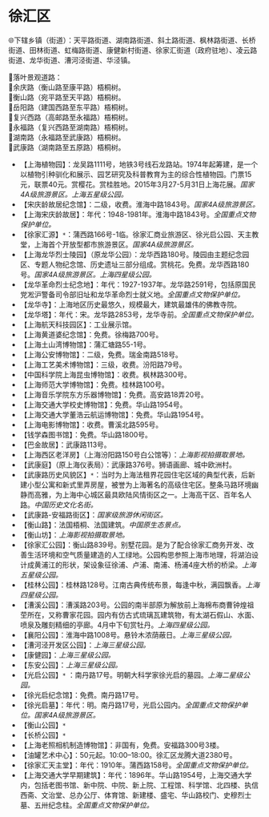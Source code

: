 # 徐汇区  
🌐下辖乡镇（街道）：天平路街道、湖南路街道、斜土路街道、枫林路街道、长桥街道、田林街道、虹梅路街道、康健新村街道、徐家汇街道（政府驻地）、凌云路街道、龙华街道、漕河泾街道、华泾镇。    
  
🧭落叶景观道路：  
🔸余庆路（衡山路至康平路）梧桐树。   
🔸衡山路（宛平路至天平路）梧桐树。   
🔸岳阳路（建国西路至东平路）梧桐树。   
🔸复兴西路（高邮路至永福路）梧桐树。   
🔸永福路（复兴西路至湖南路）梧桐树。   
🔸湖南路（永福路至武康路）梧桐树。   
🔸武康路（湖南路至五原路）梧桐树。   
  
* 【上海植物园】：龙吴路1111号，地铁3号线石龙路站。1974年起筹建，是一个以植物引种驯化和展示、园艺研究及科普教育为主的综合性植物园。门票15元，联票40元。赏樱花。赏桂胜地。2015年3月27-5月31日上海花展。*国家4A级旅游景区。上海五星级公园。*  
* 【宋庆龄故居纪念馆】：二级，收费。淮海中路1843号。*国家4A级旅游景区。*  
* 【上海宋庆龄故居】：年代：1948-1981年。淮海中路1843号。*全国重点文物保护单位。*  
* 【徐家汇源】`*`：蒲西路166号-1临。徐家汇商业旅游区、徐光启公园、天主教堂，上海首个开放型都市旅游景区。*国家4A级旅游景区。*  
* 【上海龙华烈士陵园】（原龙华公园）：龙华西路180号。陵园由主题纪念园区、专题人物纪念馆、历史遗址三部分组成。赏桃花。免费。龙华西路180号。*国家4A级旅游景区。上海四星级公园。*    
* 【龙华革命烈士纪念地】：年代：1927-1937年。龙华路2591号，包括原国民党凇沪警备司令部旧址和龙华革命烈士就义地。*全国重点文物保护单位。*  
* 【龙华寺】：上海地区历史最悠久，规模最大，建筑最雄伟的佛教寺院。   
* 【龙华塔】：年代：宋。龙华路2853号，龙华寺前。*全国重点文物保护单位。*  
* 【上海航天科技园区】：工业展示馆。   
* 【上海黄道婆纪念馆】：免费。徐梅路700号。   
* 【上海土山湾博物馆】：蒲汇塘路55-1号。   
* 【上海公安博物馆】：二级，免费。瑞金南路518号。   
* 【上海工艺美术博物馆】：三级，收费。汾阳路79号。   
* 【中国科学院上海昆虫博物馆】：收费。枫林路300号。   
* 【上海师范大学博物馆】：免费。桂林路100号。   
* 【上海音乐学院东方乐器博物馆】：免费。高安路18弄20号。   
* 【上海交通大学校史博物馆】：免费。华山路1954号。   
* 【上海交通大学董浩云航运博物馆】：免费。华山路1954号。   
* 【上海电影博物馆】：收费。曹溪北路595号。   
* 【钱学森图书馆】：免费。华山路1800号。   
* 【巴金故居】：武康路113号。   
* 【上海西区老洋房】（上海汾阳路150号白公馆等）：*上海影视拍摄取景地。*  
* 【武康庭】（原上海仪表局）：武康路376号。狮语画廊、城中欧洲村。   
* 【武康路历史风貌区】`*`：当时为上海法租界花园住宅区域的典型代表，后新建小型公寓和新式里弄房屋，被誉为上海著名的高级住宅区。整条马路环境幽静而高雅，为上海中心城区最具欧陆风情街区之一。上海高干区、百年名人路。*中国历史文化名街。*  
* 【武康路-安福路街区】：*国家级旅游休闲街区。*    
* 【衡山路】：法国梧桐、法国建筑。*中国原生态景点。*  
* 【衡山坊】：*上海影视拍摄取景地。*  
* 【徐家汇公园】：衡山路839号。别墅花园。是为了配合徐家汇商务开发、改善生活环境和空气质量建造的人工绿地。公园构思参照上海市地理，将湖泊设计成黄浦江的形状，架设象征徐浦、卢浦、南浦、杨浦4座大桥的桥梁。*上海五星级公园。*  
* 【桂林公园】：桂林路128号。江南古典传统布景，每逢中秋，满园飘香。*上海四星级公园。*  
* 【漕溪公园】：漕溪路203号。公园的南半部原为解放前上海棉布商曹钟煌祖茔所在，又称曹家花园。园内有仿古式琉璃瓦建筑物，有太湖石假山、水面、喷泉及雕刻精细的亭廊。4月中下旬赏牡丹。*上海四星级公园。*  
* 【襄阳公园】：淮海中路1008号。悬铃木浓荫蔽日。*上海三星级公园。*  
* 【漕河泾开发区公园】：*上海三星级公园。*  
* 【康健园】：*上海三星级公园。*  
* 【东安公园】：*上海三星级公园。*  
* 【光启公园】`*` ：南丹路17号。明朝大科学家徐光启的墓园。*上海二星级公园。*  
* 【徐光启纪念馆】：免费。南丹路17号。   
* 【徐光启墓】：年代：明。南丹路17号，光启公园内。*全国重点文物保护单位。国家4A级旅游景区。*  
* 【衡山公园】`*`  
* 【长桥公园】`*`  
* 【上海老照相机制造博物馆】：非国有，免费。安福路300号3楼。   
* 【油罐艺术中心】：50元起。10:00–18:00。徐汇区龙腾大道2380号。   
* 【徐家汇天主堂】：年代：1910年。蒲西路158号。*全国重点文物保护单位。*    
* 【上海交通大学早期建筑】：年代：1896年。华山路1954号，上海交通大学内，包括老图书馆、新中院、中院、新上院、工程馆、科学馆、北四楼、执信西斋、文治堂、总办公厅、体育馆、新建楼、盛宅、华山路校门、史穆烈士墓、五卅纪念柱。*全国重点文物保护单位。*    